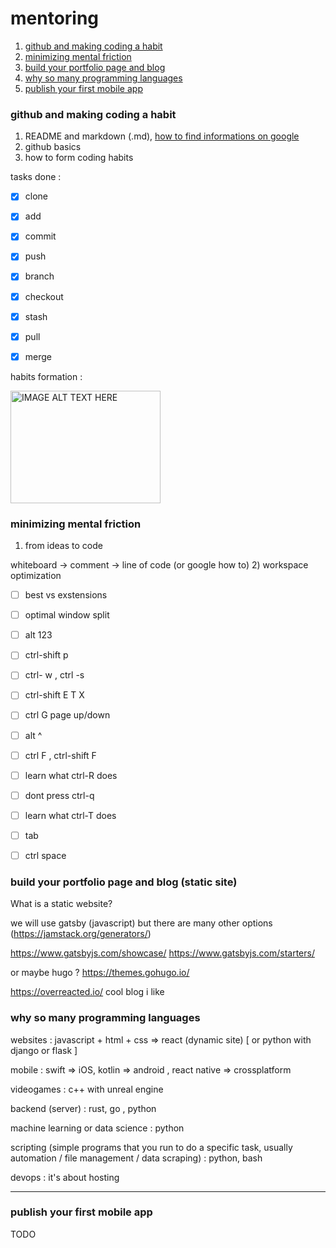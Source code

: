 # mentoring


1. [github and making coding a habit](#github-and-making-coding-a-habit)
2. [minimizing mental friction](#minimizing-mental-friction)
3. [build your portfolio page and blog](#build-your-portfolio-page-and-blog)
4. [why so many programming languages](#why-so-many-programming-languages)
5. [publish your first mobile app](#publish-your-first-mobile-app)

### github and making coding a habit

1. README and markdown (.md), [how to find informations on google](https://www.google.com/search?channel=fs&client=ubuntu&q=markdown+cheatsheet)
1. github basics
2. how to form coding habits

tasks done :

- [x] clone 
- [x] add
- [x] commit 
- [x] push 
- [x] branch 
- [x] checkout 
- [x] stash
- [x] pull
- [x] merge 


habits formation :


<a href="http://www.youtube.com/watch?feature=player_embedded&v=Wcs2PFz5q6g
" target="_blank"><img src="http://img.youtube.com/vi/Wcs2PFz5q6g/0.jpg" 
alt="IMAGE ALT TEXT HERE" width="240" height="180"/></a>


### minimizing mental friction



1) from ideas to code

whiteboard -> comment -> line of code (or google how to) 
2) workspace optimization

- [ ] best vs exstensions
- [ ] optimal window split
- [ ] alt 123 
- [ ] ctrl-shift p
- [ ] ctrl- w , ctrl -s
- [ ] ctrl-shift E T X 
- [ ] ctrl G  page up/down
- [ ] alt ^ 
- [ ] ctrl F , ctrl-shift F
- [ ] learn what ctrl-R does
- [ ] dont press ctrl-q  
- [ ] learn what ctrl-T does
- [ ] tab
- [ ] ctrl space


### build your portfolio page and blog (static site)


What is a static website?

we will use gatsby (javascript) but there are many other options (https://jamstack.org/generators/)

https://www.gatsbyjs.com/showcase/
https://www.gatsbyjs.com/starters/

or maybe hugo ? https://themes.gohugo.io/ 

https://overreacted.io/ cool blog i like 


### why so many programming languages

websites : javascript + html + css => react (dynamic site)             [ or python with django or flask ]

mobile : swift => iOS, kotlin => android , react native => crossplatform

videogames : c++ with unreal engine

backend (server) : rust, go , python

machine learning or data science : python

scripting (simple programs that you run to do a specific task, usually automation / file management / data scraping) : python, bash

devops : it's about hosting 

----------------------------------------------------------------------------------------------


### publish your first mobile app

TODO